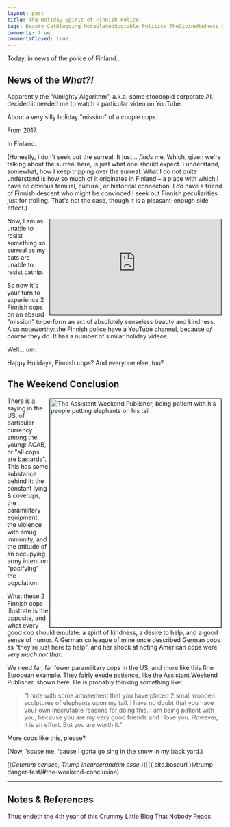 ```yaml
---
layout: post
title: The Holiday Spirit of Finnish Police
tags: Beauty CatBlogging NotableAndQuotable Politics TheDivineMadness &Gammad;&Tau;&Phi;
comments: true
commentsClosed: true
---
```


Today, in news of the police of Finland&hellip;  


## News of the _What?!_  

Apparently the "Almighty Algorithm", a.k.a. some stoooopid corporate AI, decided it needed
me to watch a particular video on YouTube.  

About a very silly holiday "mission" of a couple cops.

From 2017.  

In Finland.  

(Honestly, I don't seek out the surreal.  It just&hellip; _finds_ me.  Which, given we're
talking about the surreal here, is just what one should expect.  I understand, somewhat, how I
keep tripping over the surreal.  What I do _not_ quite understand is how so much of it
originates in Finland &ndash; a place with which I have no obvious familial, cultural, or
historical connection.  I _do_ have a friend of Finnish descent who might be convinced I
seek out Finnish peculiarities just for trolling.  That's not the case, though it is a
pleasant-enough side effect.)  

<iframe width="400" height="224" src="https://www.youtube.com/embed/UZJ-t1SB4zA?si=I0sZoO2f-kLeLL9N" allow="accelerometer; encrypted-media; gyroscope; picture-in-picture" allowfullscreen style="float: right; margin: 3px 3px 3px 3px; border: 1px solid #000000;"></iframe>
Now, I am as unable to resist something so surreal as my cats are unable to resist
catnip.  

So now it's your turn to experience 2 Finnish cops on an absurd "mission" to perform an
act of absolutely senseless beauty and kindness.  Also noteworthy: the Finnish police have
a YouTube channel, because _of course_ they do.  It has a number of similar holiday videos.

Well&hellip; um.  

Happy Holidays, Finnish cops?  And everyone else, too?  


## The Weekend Conclusion  

<a href="{{ site.baseurl }}/images/2024-12-31-finnish-acanb-assistant-patient-with-elephants.jpg"><img src="{{ site.baseurl }}/images/2024-12-31-finnish-acanb-assistant-patient-with-elephants-thumb.jpg" width="400" height="533" alt="The Assistant Weekend Publisher, being patient with his people putting elephants on his tail" title="The Assistant Weekend Publisher, being patient with his people putting elephants on his tail" style="float: right; margin: 3px 3px 3px 3px; border: 1px solid #000000;"></a>
There is a saying in the US, of particular currency among the young: ACAB, or "all cops
are bastards".  This has some substance behind it: the constant lying &amp; coverups, the
paramilitary equipment, the violence with smug immunity, and the attitude of an occupying
army intent on "pacifying" the population.  

What these 2 Finnish cops illustrate is the opposite, and what every good cop should
emulate: a spirit of kindness, a desire to help, and a good sense of humor.  A German
colleague of mine once described German cops as "they're just here to help", and her shock
at noting American cops were _very much not that._  

We need far, far fewer paramilitary cops in the US, and more like this fine European
example.  They fairly exude patience, like the Assistant Weekend Publisher, shown here.
He is probably thinking something like: 

> "I note with some amusement that you have placed 2 small wooden sculptures of elephants
> upon my tail.  I have no doubt that you have your own inscrutable reasons for doing this.  I
> am being patient with you, because you are my very good friends and I love you.
> However, it is an effort.  But you are worth it."  

More cops like this, please?  

(Now, 'scuse me, 'cause I gotta go sing in the snow in my back yard.)  

[(_Ceterum censeo, Trump incarcerandam esse._)]({{ site.baseurl }}/trump-danger-test/#the-weekend-conclusion)  

---

## Notes &amp; References  

<!--
<sup id="fn1a">[[1]](#fn1)</sup>

<a id="fn1">1</a>: ***, ["***"](***), *** DOI: [***](***). [↩](#fn1a)  

<a href="{{ site.baseurl }}/images/***">
  <img src="{{ site.baseurl }}/images/***" width="400" height="***" alt="***" title="***" style="float: right; margin: 3px 3px 3px 3px; border: 1px solid #000000;">
</a>

<a href="***">
  <img src="{{ site.baseurl }}/images/***" width="550" height="***" alt="***" title="***" style="margin: 3px 3px 3px 3px; border: 1px solid #000000;">
</a>

<iframe width="400" height="224" src="***" allow="accelerometer; encrypted-media; gyroscope; picture-in-picture" allowfullscreen style="float: right; margin: 3px 3px 3px 3px; border: 1px solid #000000;"></iframe>
-->

Thus endeth the 4th year of this Crummy Little Blog That Nobody Reads.  
